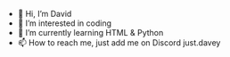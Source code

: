 - 👋 Hi, I’m David
- 👀 I’m interested in coding
- 🌱 I’m currently learning HTML & Python
- 📫 How to reach me, just add me on Discord just.davey
